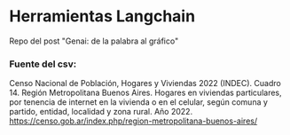 # Herramientas Langchain
Repo del post "Genai: de la palabra al gráfico"

### Fuente del csv: 
Censo Nacional de Población, Hogares y Viviendas 2022 (INDEC). 
Cuadro 14. Región Metropolitana Buenos Aires. Hogares en viviendas particulares, por tenencia de internet en la vivienda o en el celular, según comuna y partido, entidad, localidad y zona rural. 
Año 2022. https://censo.gob.ar/index.php/region-metropolitana-buenos-aires/
